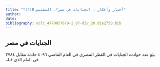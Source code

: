```yaml
---
title: "*أخبار وأفكار : الجنايات في مصر*. المقتبس 8(4)"
author: 
date: 
bibliography: oclc_4770057679-i_87-div_20.d1e2750.bib
---
```




##  الجنايات في مصر 


 بلغ عدد حوادث الجنايات في القطر المصري في العام الماضي  ٤٠٩٦  حادثة مقابل  ٣٧٨٤  في العام الذي قبله. 
